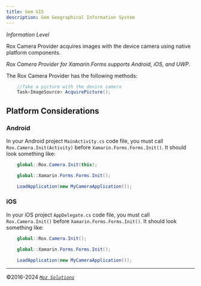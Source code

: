 ```yaml
---
title: Gem GIS
description: Gem Geographical Information System
---
```

*Information Level*

Rox Camera Provider acquires images with the device camera using native platform components.

*Rox Camera Provider for Xamarin.Forms supports Android, iOS, and UWP*.

The Rox Camera Provider has the following methods:

```csharp
    //Take a picture with the device camera
    Task<ImageSource> AcquirePicture();
```

## Platform Considerations

### Android

In your Android project `MainActivity.cs` code file, you must call `Rox.Camera.Init(Activity)` before `Xamarin.Forms.Forms.Init()`. It should look something like:

```csharp
    global::Rox.Camera.Init(this);

    global::Xamarin.Forms.Forms.Init();

    LoadApplication(new MyCameraApplication());
```

### iOS

In your iOS project `AppDelegate.cs` code file, you must call `Rox.Camera.Init()` before `Xamarin.Forms.Forms.Init()`. It should look something like:

```csharp
    global::Rox.Camera.Init();

    global::Xamarin.Forms.Forms.Init();

    LoadApplication(new MyCameraApplication());
```

---
©2016-2024 [*`Moz Solutions`*](/)
